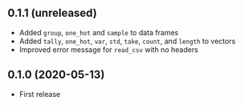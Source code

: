 ## 0.1.1 (unreleased)

- Added `group`, `one_hot` and `sample` to data frames
- Added `tally`, `one_hot`, `var`, `std`, `take`, `count`, and `length` to vectors
- Improved error message for `read_csv` with no headers

## 0.1.0 (2020-05-13)

- First release
